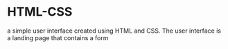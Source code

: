 # HTML-CSS
a simple user interface created using HTML and CSS. The user interface is a landing page that contains a form
